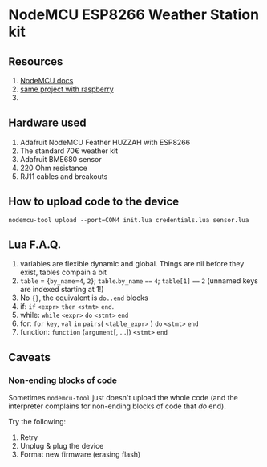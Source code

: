# NodeMCU ESP8266 Weather Station kit

## Resources
1. [NodeMCU docs](https://nodemcu.readthedocs.io/en/release/)
2. [same project with raspberry](https://projects.raspberrypi.org/en/projects/build-your-own-weather-station)
3. 

## Hardware used
1. Adafruit NodeMCU Feather HUZZAH with ESP8266
2. The standard 70€ weather kit
3. Adafruit BME680 sensor
4. 220 Ohm resistance
5. RJ11 cables and breakouts


## How to upload code to the device

```nodemcu-tool upload --port=COM4 init.lua credentials.lua sensor.lua```

## Lua F.A.Q.

1. variables are flexible dynamic and global. Things are nil before they exist, tables compain a bit
2. `table` = {`by_name`=`4`, `2`}; `table`.`by_name` `==` `4`; `table[1]` `==` `2` (unnamed keys are indexed starting at 1!) 
3. No `{}`, the equivalent is `do..end` blocks
4. if: `if` `<expr>` `then` `<stmt>` `end`.
5. while: `while` `<expr>` `do` `<stmt>` `end`
6. for: `for` `key`, `val` `in` `pairs`( `<table_expr>` ) `do` `<stmt>` `end`
7. function: `function` (`argument`[, ...]) `<stmt>` `end`

## Caveats

### Non-ending blocks of code

Sometimes `nodemcu-tool` just doesn't upload the whole code (and the interpreter complains for non-ending blocks of code that *do* end).

Try the following:
1. Retry
2. Unplug \& plug the device
3. Format new firmware (erasing flash)